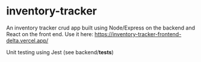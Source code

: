 # inventory-tracker

An inventory tracker crud app built using Node/Express on the backend and React on the front end. Use it here: https://inventory-tracker-frontend-delta.vercel.app/

Unit testing using Jest (see backend/**tests**)
